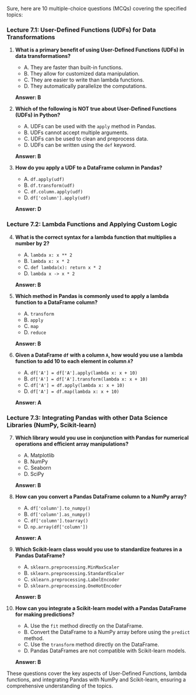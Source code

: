 Sure, here are 10 multiple-choice questions (MCQs) covering the specified topics:

### Lecture 7.1: User-Defined Functions (UDFs) for Data Transformations

1. **What is a primary benefit of using User-Defined Functions (UDFs) in data transformations?**
    - A. They are faster than built-in functions.
    - B. They allow for customized data manipulation.
    - C. They are easier to write than lambda functions.
    - D. They automatically parallelize the computations.
  
    **Answer: B**

2. **Which of the following is NOT true about User-Defined Functions (UDFs) in Python?**
    - A. UDFs can be used with the `apply` method in Pandas.
    - B. UDFs cannot accept multiple arguments.
    - C. UDFs can be used to clean and preprocess data.
    - D. UDFs can be written using the `def` keyword.
  
    **Answer: B**

3. **How do you apply a UDF to a DataFrame column in Pandas?**
    - A. `df.apply(udf)`
    - B. `df.transform(udf)`
    - C. `df.column.apply(udf)`
    - D. `df['column'].apply(udf)`
  
    **Answer: D**

### Lecture 7.2: Lambda Functions and Applying Custom Logic

4. **What is the correct syntax for a lambda function that multiplies a number by 2?**
    - A. `lambda x: x ** 2`
    - B. `lambda x: x * 2`
    - C. `def lambda(x): return x * 2`
    - D. `lambda x -> x * 2`
  
    **Answer: B**

5. **Which method in Pandas is commonly used to apply a lambda function to a DataFrame column?**
    - A. `transform`
    - B. `apply`
    - C. `map`
    - D. `reduce`
  
    **Answer: B**

6. **Given a DataFrame `df` with a column `A`, how would you use a lambda function to add 10 to each element in column `A`?**
    - A. `df['A'] = df['A'].apply(lambda x: x + 10)`
    - B. `df['A'] = df['A'].transform(lambda x: x + 10)`
    - C. `df['A'] = df.apply(lambda x: x + 10)`
    - D. `df['A'] = df.map(lambda x: x + 10)`
  
    **Answer: A**

### Lecture 7.3: Integrating Pandas with other Data Science Libraries (NumPy, Scikit-learn)

7. **Which library would you use in conjunction with Pandas for numerical operations and efficient array manipulations?**
    - A. Matplotlib
    - B. NumPy
    - C. Seaborn
    - D. SciPy
  
    **Answer: B**

8. **How can you convert a Pandas DataFrame column to a NumPy array?**
    - A. `df['column'].to_numpy()`
    - B. `df['column'].as_numpy()`
    - C. `df['column'].toarray()`
    - D. `np.array(df['column'])`
  
    **Answer: A**

9. **Which Scikit-learn class would you use to standardize features in a Pandas DataFrame?**
    - A. `sklearn.preprocessing.MinMaxScaler`
    - B. `sklearn.preprocessing.StandardScaler`
    - C. `sklearn.preprocessing.LabelEncoder`
    - D. `sklearn.preprocessing.OneHotEncoder`
  
    **Answer: B**

10. **How can you integrate a Scikit-learn model with a Pandas DataFrame for making predictions?**
    - A. Use the `fit` method directly on the DataFrame.
    - B. Convert the DataFrame to a NumPy array before using the `predict` method.
    - C. Use the `transform` method directly on the DataFrame.
    - D. Pandas DataFrames are not compatible with Scikit-learn models.
  
    **Answer: B**

These questions cover the key aspects of User-Defined Functions, lambda functions, and integrating Pandas with NumPy and Scikit-learn, ensuring a comprehensive understanding of the topics.